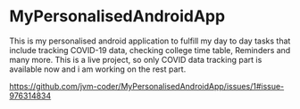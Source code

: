 # MyPersonalisedAndroidApp

This is my personalised android application to fulfill my day to day tasks that include tracking COVID-19 data, checking college time table, Reminders and many more.
This is a live project, so only COVID data tracking part is available now and i am working on the rest part.

https://github.com/jvm-coder/MyPersonalisedAndroidApp/issues/1#issue-976314834
